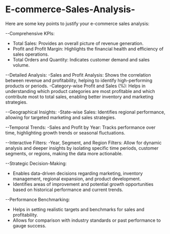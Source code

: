 # E-commerce-Sales-Analysis-
Here are some key points to justify your e-commerce sales analysis:

--Comprehensive KPIs:
  - Total Sales: Provides an overall picture of revenue generation.
  - Profit and Profit Margin: Highlights the financial health and efficiency of sales operations.
  - Total Orders and Quantity: Indicates customer demand and sales volume.

 --Detailed Analysis:
  -Sales and Profit Analysis: Shows the correlation between revenue and profitability, helping to identify high-performing products or periods.
  -Category-wise Profit and Sales (%): Helps in understanding which product categories are most profitable and which contribute most to total sales, enabling better inventory and marketing strategies.

--Geographical Insights:
  -State-wise Sales: Identifies regional performance, allowing for targeted marketing and sales strategies.
  
--Temporal Trends:
  -Sales and Profit by Year: Tracks performance over time, highlighting growth trends or seasonal fluctuations.

--Interactive Filters:
  -Year, Segment, and Region Filters: Allow for dynamic analysis and deeper insights by isolating specific time periods, customer segments, or regions, making the data more actionable.

--Strategic Decision-Making:
  - Enables data-driven decisions regarding marketing, inventory management, regional expansion, and product development.
  - Identifies areas of improvement and potential growth opportunities based on historical performance and current trends.

  --Performance Benchmarking:
  - Helps in setting realistic targets and benchmarks for sales and profitability.
  - Allows for comparison with industry standards or past performance to gauge success.

